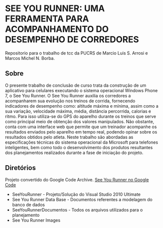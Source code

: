 # SEE YOU RUNNER: UMA FERRAMENTA PARA ACOMPANHAMENTO DO DESEMPENHO DE CORREDORES

Repositorio para o trabalho de tcc da PUCRS de Marcio Luis S. Arrosi e Marcos Michel N. Borba.

## Sobre

O presente trabalho de conclusão de curso trata da construção de um aplicativo para
celulares executando o sistema operacional Windows Phone 7, o See You Runner. O See You
Runner auxilia os corredores a acompanharem sua evolução nos treinos de corrida, fornecendo
indicadores de desempenho como: altitude máxima e mínima, assim como a sua variação,
velocidade máxima, média, distância percorrida, calorias e ritmo. Para isso utiliza-se do GPS do
aparelho durante os treinos que serve como principal meio de obtenção dos valores manipulados.
Não obstante, conta com uma interface web que permite que um treinador acompanhe os resultados
enviados pelo aparelho em tempo real, podendo opinar sobre os resultados obtidos pelo atleta. Neste
trabalho são abordadas as especificações técnicas do sistema operacional da Microsoft para
telefones inteligentes, bem como todo o desenvolvimento dos produtos resultantes dos
planejamentos realizados durante a fase de iniciação do projeto.


## Diretórios
Projeto convertido do Google Code Archive.
[See You Runner no Google Code](https://code.google.com/archive/p/tcc-see-you-runner/)

* SeeYouRunner - Projeto/Solução do Visual Studio 2010 Ultimate
* See You Runner Data Base - Documentos referentes a modelagem do banco de dados
* SeeYouRunnerDocumentos - Todos os arquivos utilizados para o planejamento
* See You Runner Images 

